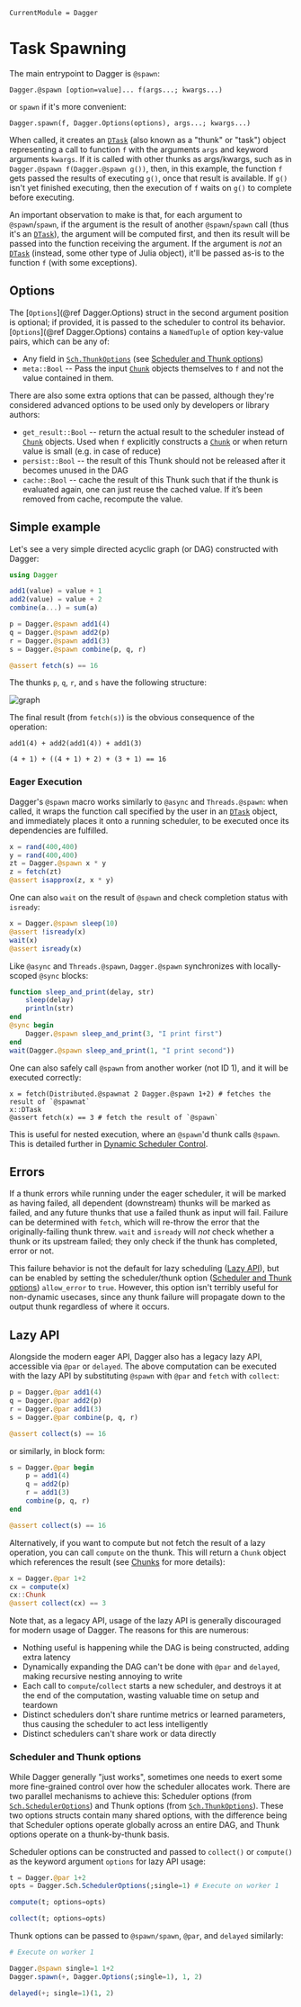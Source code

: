 ```@meta
CurrentModule = Dagger
```

# Task Spawning

The main entrypoint to Dagger is `@spawn`:

`Dagger.@spawn [option=value]... f(args...; kwargs...)`

or `spawn` if it's more convenient:

`Dagger.spawn(f, Dagger.Options(options), args...; kwargs...)`

When called, it creates an [`DTask`](@ref) (also known as a "thunk" or
"task") object representing a call to function `f` with the arguments `args` and
keyword arguments `kwargs`. If it is called with other thunks as args/kwargs,
such as in `Dagger.@spawn f(Dagger.@spawn g())`, then, in this example, the
function `f` gets passed the results of executing `g()`, once that result is
available. If `g()` isn't yet finished executing, then the execution of `f`
waits on `g()` to complete before executing.

An important observation to make is that, for each argument to
`@spawn`/`spawn`, if the argument is the result of another `@spawn`/`spawn`
call (thus it's an [`DTask`](@ref)), the argument will be computed first, and then
its result will be passed into the function receiving the argument. If the
argument is *not* an [`DTask`](@ref) (instead, some other type of Julia object),
it'll be passed as-is to the function `f` (with some exceptions).

## Options

The [`Options`](@ref Dagger.Options) struct in the second argument position is
optional; if provided, it is passed to the scheduler to control its
behavior. [`Options`](@ref Dagger.Options) contains a `NamedTuple` of option
key-value pairs, which can be any of:
- Any field in [`Sch.ThunkOptions`](@ref) (see [Scheduler and Thunk options](@ref))
- `meta::Bool` -- Pass the input [`Chunk`](@ref) objects themselves to `f` and
  not the value contained in them.

There are also some extra options that can be passed, although they're considered advanced options to be used only by developers or library authors:
- `get_result::Bool` -- return the actual result to the scheduler instead of [`Chunk`](@ref) objects. Used when `f` explicitly constructs a [`Chunk`](@ref) or when return value is small (e.g. in case of reduce)
- `persist::Bool` -- the result of this Thunk should not be released after it becomes unused in the DAG
- `cache::Bool` -- cache the result of this Thunk such that if the thunk is evaluated again, one can just reuse the cached value. If it’s been removed from cache, recompute the value.

## Simple example

Let's see a very simple directed acyclic graph (or DAG) constructed with Dagger:

```julia
using Dagger

add1(value) = value + 1
add2(value) = value + 2
combine(a...) = sum(a)

p = Dagger.@spawn add1(4)
q = Dagger.@spawn add2(p)
r = Dagger.@spawn add1(3)
s = Dagger.@spawn combine(p, q, r)

@assert fetch(s) == 16
```

The thunks `p`, `q`, `r`, and `s` have the following structure:

![graph](https://user-images.githubusercontent.com/25916/26920104-7b9b5fa4-4c55-11e7-97fb-fe5b9e73cae6.png)

The final result (from `fetch(s)`) is the obvious consequence of the operation:

 `add1(4) + add2(add1(4)) + add1(3)`

 `(4 + 1) + ((4 + 1) + 2) + (3 + 1) == 16`

### Eager Execution

Dagger's `@spawn` macro works similarly to `@async` and `Threads.@spawn`: when
called, it wraps the function call specified by the user in an
[`DTask`](@ref) object, and immediately places it onto a running scheduler,
to be executed once its dependencies are fulfilled.

```julia
x = rand(400,400)
y = rand(400,400)
zt = Dagger.@spawn x * y
z = fetch(zt)
@assert isapprox(z, x * y)
```

One can also `wait` on the result of `@spawn` and check completion status with
`isready`:

```julia
x = Dagger.@spawn sleep(10)
@assert !isready(x)
wait(x)
@assert isready(x)
```

Like `@async` and `Threads.@spawn`, `Dagger.@spawn` synchronizes with
locally-scoped `@sync` blocks:

```julia
function sleep_and_print(delay, str)
    sleep(delay)
    println(str)
end
@sync begin
    Dagger.@spawn sleep_and_print(3, "I print first")
end
wait(Dagger.@spawn sleep_and_print(1, "I print second"))
```

One can also safely call `@spawn` from another worker (not ID 1), and it will be executed correctly:

```
x = fetch(Distributed.@spawnat 2 Dagger.@spawn 1+2) # fetches the result of `@spawnat`
x::DTask
@assert fetch(x) == 3 # fetch the result of `@spawn`
```

This is useful for nested execution, where an `@spawn`'d thunk calls `@spawn`. This is detailed further in [Dynamic Scheduler Control](@ref).

## Errors

If a thunk errors while running under the eager scheduler, it will be marked as
having failed, all dependent (downstream) thunks will be marked as failed, and
any future thunks that use a failed thunk as input will fail. Failure can be
determined with `fetch`, which will re-throw the error that the
originally-failing thunk threw. `wait` and `isready` will *not* check whether a
thunk or its upstream failed; they only check if the thunk has completed, error
or not.

This failure behavior is not the default for lazy scheduling ([Lazy API](@ref)),
but can be enabled by setting the scheduler/thunk option ([Scheduler and Thunk options](@ref))
`allow_error` to `true`.  However, this option isn't terribly useful for
non-dynamic usecases, since any thunk failure will propagate down to the output
thunk regardless of where it occurs.

## Lazy API

Alongside the modern eager API, Dagger also has a legacy lazy API, accessible
via `@par` or `delayed`. The above computation can be executed with the lazy
API by substituting `@spawn` with `@par` and `fetch` with `collect`:

```julia
p = Dagger.@par add1(4)
q = Dagger.@par add2(p)
r = Dagger.@par add1(3)
s = Dagger.@par combine(p, q, r)

@assert collect(s) == 16
```

or similarly, in block form:

```julia
s = Dagger.@par begin
    p = add1(4)
    q = add2(p)
    r = add1(3)
    combine(p, q, r)
end

@assert collect(s) == 16
```

Alternatively, if you want to compute but not fetch the result of a lazy
operation, you can call `compute` on the thunk. This will return a `Chunk`
object which references the result (see [Chunks](@ref) for more details):

```julia
x = Dagger.@par 1+2
cx = compute(x)
cx::Chunk
@assert collect(cx) == 3
```

Note that, as a legacy API, usage of the lazy API is generally discouraged for modern usage of Dagger. The reasons for this are numerous:
- Nothing useful is happening while the DAG is being constructed, adding extra latency
- Dynamically expanding the DAG can't be done with `@par` and `delayed`, making recursive nesting annoying to write
- Each call to `compute`/`collect` starts a new scheduler, and destroys it at the end of the computation, wasting valuable time on setup and teardown
- Distinct schedulers don't share runtime metrics or learned parameters, thus causing the scheduler to act less intelligently
- Distinct schedulers can't share work or data directly

### Scheduler and Thunk options

While Dagger generally "just works", sometimes one needs to exert some more
fine-grained control over how the scheduler allocates work. There are two
parallel mechanisms to achieve this: Scheduler options (from
[`Sch.SchedulerOptions`](@ref)) and Thunk options (from
[`Sch.ThunkOptions`](@ref)). These two options structs contain many shared
options, with the difference being that Scheduler options operate
globally across an entire DAG, and Thunk options operate on a thunk-by-thunk
basis.

Scheduler options can be constructed and passed to `collect()` or `compute()`
as the keyword argument `options` for lazy API usage:

```julia
t = Dagger.@par 1+2
opts = Dagger.Sch.SchedulerOptions(;single=1) # Execute on worker 1

compute(t; options=opts)

collect(t; options=opts)
```

Thunk options can be passed to `@spawn/spawn`, `@par`, and `delayed` similarly:

```julia
# Execute on worker 1

Dagger.@spawn single=1 1+2
Dagger.spawn(+, Dagger.Options(;single=1), 1, 2)

delayed(+; single=1)(1, 2)
```
